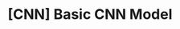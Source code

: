 ---
layout : single
title: "[CNN] Basic CNN Model"
categories: 
  - Wafer Map Defect Detection
toc: true
toc_sticky: true
use_math: true
---